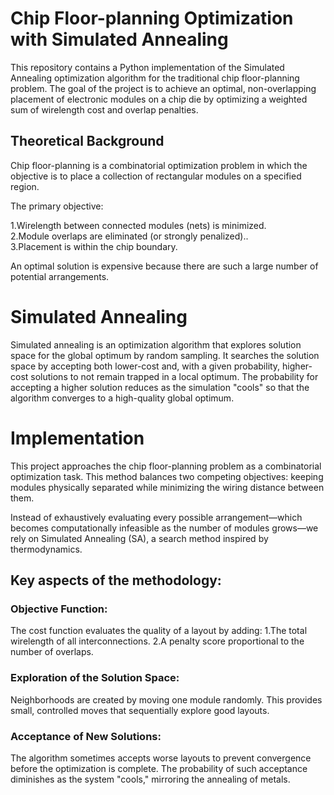 # Chip Floor-planning Optimization with Simulated Annealing
This repository contains a Python implementation of the Simulated Annealing optimization algorithm for the traditional chip floor-planning problem. The goal of the project is to achieve an optimal, non-overlapping placement of electronic modules on a chip die by optimizing a weighted sum of wirelength cost and overlap penalties.

## Theoretical Background
Chip floor-planning is a combinatorial optimization problem in which the objective is to place a collection of rectangular modules on a specified region.

The primary objective:

1.Wirelength between connected modules (nets) is minimized.<br/>
2.Module overlaps are eliminated (or strongly penalized)..<br/>
3.Placement is within the chip boundary.<br/>

An optimal solution is expensive because there are such a large number of potential arrangements.

# Simulated Annealing
Simulated annealing is an optimization algorithm that explores solution space for the global optimum by random sampling. It searches the solution space by accepting both lower-cost and, with a given probability, higher-cost solutions to not remain trapped in a local optimum. The probability for accepting a higher solution reduces as the simulation "cools" so that the algorithm converges to a high-quality global optimum.

# Implementation
This project approaches the chip floor-planning problem as a combinatorial optimization task. This method balances two competing objectives: keeping modules physically separated while minimizing the wiring distance between them.

Instead of exhaustively evaluating every possible arrangement—which becomes computationally infeasible as the number of modules grows—we rely on Simulated Annealing (SA), a search method inspired by thermodynamics.

## Key aspects of the methodology:
### Objective Function:
The cost function evaluates the quality of a layout by adding:</b>
1.The total wirelength of all interconnections.</b>
2.A penalty score proportional to the number of overlaps.

### Exploration of the Solution Space:
Neighborhoods are created by moving one module randomly. This provides small, controlled moves that sequentially explore good layouts.

### Acceptance of New Solutions:
The algorithm sometimes accepts worse layouts to prevent convergence before the optimization is complete. The probability of such acceptance diminishes as the system "cools," mirroring the annealing of metals.
